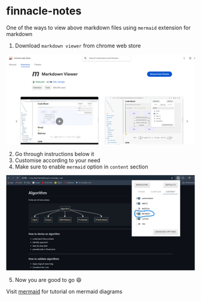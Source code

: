# finnacle-notes
One of the ways to view above markdown files using `mermaid` extension for markdown
1. Download `markdown viewer` from chrome web store

<img src=".\assets\link_1.png" alt="chrome-markdown-viewer" width="900"></img>

2. Go through instructions below it
3. Customise according to your need
4. Make sure to enable `mermaid` option in `content` section

<img src=".\assets\link_2.png" alt="chrome-markdown-viewer-settings" width="900"></img>

5. Now you are good to go :smile:

Visit [mermaid](https://mermaid.js.org/intro/) for tutorial on mermaid diagrams
